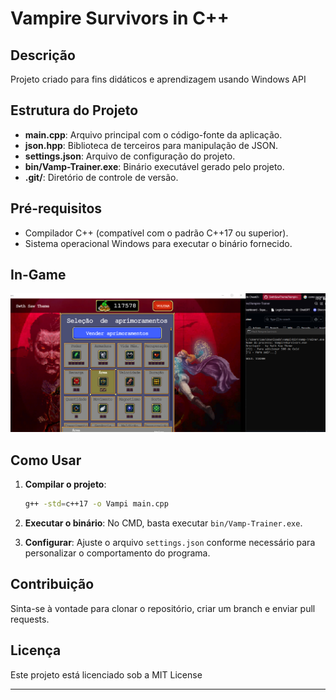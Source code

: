 
# Vampire Survivors in C++

## Descrição
Projeto criado para fins didáticos e aprendizagem usando Windows API

## Estrutura do Projeto

- **main.cpp**: Arquivo principal com o código-fonte da aplicação.
- **json.hpp**: Biblioteca de terceiros para manipulação de JSON.
- **settings.json**: Arquivo de configuração do projeto.
- **bin/Vamp-Trainer.exe**: Binário executável gerado pelo projeto.
- **.git/**: Diretório de controle de versão.

## Pré-requisitos
- Compilador C++ (compatível com o padrão C++17 ou superior).
- Sistema operacional Windows para executar o binário fornecido.

## In-Game
!["In-game"](./src/in-game.png)

## Como Usar

1. **Compilar o projeto**:
    ```bash
    g++ -std=c++17 -o Vampi main.cpp
    ```

2. **Executar o binário**:
    No CMD, basta executar `bin/Vamp-Trainer.exe`.

3. **Configurar**:
    Ajuste o arquivo `settings.json` conforme necessário para personalizar o comportamento do programa.

## Contribuição
Sinta-se à vontade para clonar o repositório, criar um branch e enviar pull requests.

## Licença
Este projeto está licenciado sob a MIT License

---
